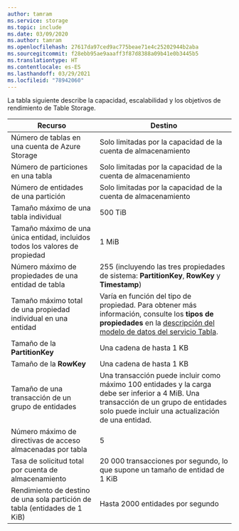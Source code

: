 ```yaml
---
author: tamram
ms.service: storage
ms.topic: include
ms.date: 03/09/2020
ms.author: tamram
ms.openlocfilehash: 27617da97ced9ac775beae71e4c25202944b2aba
ms.sourcegitcommit: f28ebb95ae9aaaff3f87d8388a09b41e0b3445b5
ms.translationtype: HT
ms.contentlocale: es-ES
ms.lasthandoff: 03/29/2021
ms.locfileid: "78942060"
---
```

La tabla siguiente describe la capacidad, escalabilidad y los objetivos de rendimiento de Table Storage.

| Recurso | Destino |
|----------|---------------|
| Número de tablas en una cuenta de Azure Storage | Solo limitadas por la capacidad de la cuenta de almacenamiento |
| Número de particiones en una tabla | Solo limitadas por la capacidad de la cuenta de almacenamiento |
| Número de entidades de una partición | Solo limitadas por la capacidad de la cuenta de almacenamiento |
| Tamaño máximo de una tabla individual | 500 TiB |
| Tamaño máximo de una única entidad, incluidos todos los valores de propiedad | 1 MiB |
| Número máximo de propiedades de una entidad de tabla | 255 (incluyendo las tres propiedades de sistema: **PartitionKey**, **RowKey** y **Timestamp**) |
| Tamaño máximo total de una propiedad individual en una entidad | Varía en función del tipo de propiedad. Para obtener más información, consulte los **tipos de propiedades** en la [descripción del modelo de datos del servicio Tabla](/rest/api/storageservices/understanding-the-table-service-data-model). |
| Tamaño de la **PartitionKey** | Una cadena de hasta 1 KB |
| Tamaño de la **RowKey** | Una cadena de hasta 1 KB |
| Tamaño de una transacción de un grupo de entidades | Una transacción puede incluir como máximo 100 entidades y la carga debe ser inferior a 4 MiB. Una transacción de un grupo de entidades solo puede incluir una actualización de una entidad. |
| Número máximo de directivas de acceso almacenadas por tabla | 5 |
| Tasa de solicitud total por cuenta de almacenamiento | 20 000 transacciones por segundo, lo que supone un tamaño de entidad de 1 KiB |
| Rendimiento de destino de una sola partición de tabla (entidades de 1 KiB) | Hasta 2000 entidades por segundo |